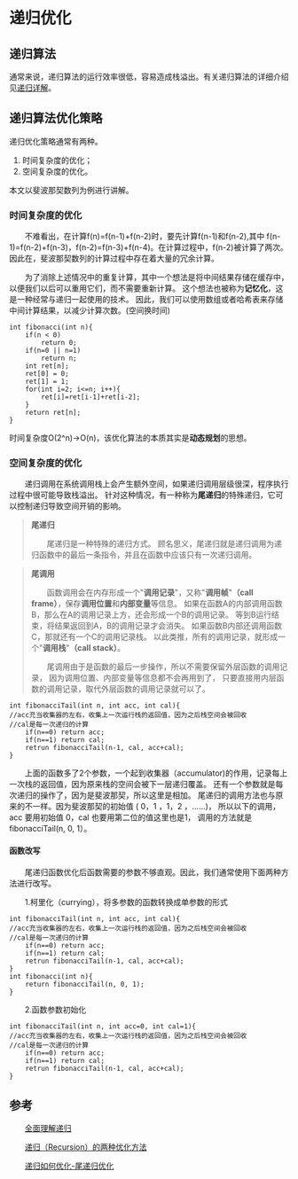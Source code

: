 # 递归优化

## 递归算法

通常来说，递归算法的运行效率很低，容易造成栈溢出。有关递归算法的详细介绍见[递归详解](https://thinkerall.github.io/zh-cn/recursion/)。

## 递归算法优化策略

递归优化策略通常有两种。

1. 时间复杂度的优化；
2. 空间复杂度的优化。

本文以斐波那契数列为例进行讲解。

### 时间复杂度的优化 

&emsp;&emsp;不难看出，在计算f(n)=f(n-1)+f(n-2)时，要先计算f(n-1)和f(n-2),其中
f(n-1)=f(n-2)+f(n-3)，f(n-2)=f(n-3)+f(n-4)。在计算过程中，f(n-2)被计算了两次。
因此在，斐波那契数列的计算过程中存在着大量的冗余计算。

&emsp;&emsp;为了消除上述情况中的重复计算，其中一个想法是将中间结果存储在缓存中，以便我们以后可以重用它们，而不需要重新计算。
这个想法也被称为**记忆化**，这是一种经常与递归一起使用的技术。
因此，我们可以使用数组或者哈希表来存储中间计算结果，以减少计算次数。(空间换时间)

```
int fibonacci(int n){
	if(n < 0)
		return 0;
	if(n=0 || n=1)
		return n;
	int ret[n];
    ret[0] = 0;
    ret[1] = 1;
	for(int i=2; i<=n; i++){
		ret[i]=ret[i-1]+ret[i-2];
	}
	return ret[n];
}
```

时间复杂度O(2^n)-\>O(n)，该优化算法的本质其实是**动态规划**的思想。

### 空间复杂度的优化

&emsp;&emsp;递归调用在系统调用栈上会产生额外空间，如果递归调用层级很深，程序执行过程中很可能导致栈溢出。
针对这种情况，有一种称为**尾递归**的特殊递归，它可以控制递归导致空间开销的影响。

> **尾递归**
>
> &emsp;&emsp;尾递归是一种特殊的递归方式。
> 顾名思义，尾递归就是递归调用为递归函数中的最后一条指令，并且在函数中应该只有一次递归调用。

> **尾调用**
>
> &emsp;&emsp;函数调用会在内存形成一个"**调用记录**"，又称"**调用帧**"**（call frame）**，保存**调用位置**和**内部变量**等信息。
> 如果在函数A的内部调用函数B，那么在A的调用记录上方，还会形成一个B的调用记录。
> 等到B运行结束，将结果返回到A，B的调用记录才会消失。
> 如果函数B内部还调用函数C，那就还有一个C的调用记录栈。
> 以此类推，所有的调用记录，就形成一个"**调用栈**"**（call stack）**。
>
> &emsp;&emsp;尾调用由于是函数的最后一步操作，所以不需要保留外层函数的调用记录，
> 因为调用位置、内部变量等信息都不会再用到了，
> 只要直接用内层函数的调用记录，取代外层函数的调用记录就可以了。

```
int fibonacciTail(int n, int acc, int cal){
//acc充当收集器的左右，收集上一次运行栈的返回值，因为之后栈空间会被回收
//cal是每一次递归的计算
	if(n==0) return acc;
	if(n==1) return cal;
	retrun fibonacciTail(n-1, cal, acc+cal);
}
```

&emsp;&emsp;上面的函数多了2个参数，一个起到收集器（accumulator)的作用，记录每上一次栈的返回值，因为原来栈的空间会被下一层递归覆盖。
还有一个参数就是每次递归的操作了，因为是斐波那契，所以这里是相加。
尾递归的调用方法也与原来的不一样。因为斐波那契的初始值 ( 0，1 ，1，2 ，……)，
所以以下的调用，acc 要用初始值 0，cal 也要用第二位的值这里也是1，
调用的方法就是 fibonacciTail(n, 0, 1）。

#### 函数改写

&emsp;&emsp;尾递归函数优化后函数需要的参数不够直观。因此，我们通常使用下面两种方法进行改写。

&emsp;&emsp;1.柯里化（currying），将多参数的函数转换成单参数的形式

```
int fibonacciTail(int n, int acc, int cal){
//acc充当收集器的左右，收集上一次运行栈的返回值，因为之后栈空间会被回收
//cal是每一次递归的计算
	if(n==0) return acc;
	if(n==1) return cal;
	retrun fibonacciTail(n-1, cal, acc+cal);
}
int fibonacci(int n){
	return fibonacciTail(n, 0, 1);
}
```

&emsp;&emsp;2.函数参数初始化

```
int fibonacciTail(int n, int acc=0, int cal=1){
//acc充当收集器的左右，收集上一次运行栈的返回值，因为之后栈空间会被回收
//cal是每一次递归的计算
	if(n==0) return acc;
	if(n==1) return cal;
	retrun fibonacciTail(n-1, cal, acc+cal);
}
```
## 参考

&emsp;&emsp;[全面理解递归](https://zhuanlan.zhihu.com/p/150562212)

&emsp;&emsp;[递归（Recursion）的两种优化方法](https://blog.csdn.net/HEYUJIEBOY/article/details/76692870)

&emsp;&emsp;[递归如何优化-尾递归优化](https://cloud.tencent.com/developer/article/1694405)
